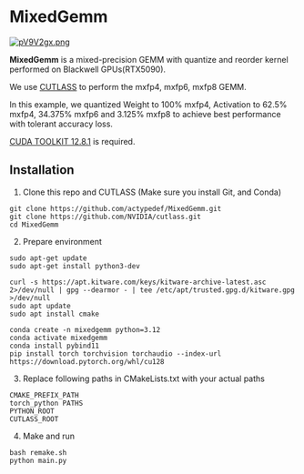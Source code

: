# MixedGemm

[![pV9V2gx.png](https://s21.ax1x.com/2025/05/30/pV9V2gx.png)](https://imgse.com/i/pV9V2gx)

**MixedGemm** is a mixed-precision GEMM with quantize and reorder kernel performed on Blackwell GPUs(RTX5090).

We use [CUTLASS](https://github.com/NVIDIA/cutlass) to perform the mxfp4, mxfp6, mxfp8 GEMM.

In this example, we quantized Weight to 100% mxfp4, Activation to 62.5% mxfp4, 34.375% mxfp6 and 3.125% mxfp8 to achieve best performance with tolerant accuracy loss.

[CUDA TOOLKIT 12.8.1](https://developer.nvidia.com/cuda-12-8-1-download-archive?target_os=Linux&target_arch=x86_64&Distribution=Ubuntu&target_version=22.04&target_type=runfile_local) is required.

## Installation

1. Clone this repo and CUTLASS (Make sure you install Git, and Conda)
```
git clone https://github.com/actypedef/MixedGemm.git
git clone https://github.com/NVIDIA/cutlass.git
cd MixedGemm
```
2. Prepare environment
```
sudo apt-get update
sudo apt-get install python3-dev

curl -s https://apt.kitware.com/keys/kitware-archive-latest.asc 2>/dev/null | gpg --dearmor - | tee /etc/apt/trusted.gpg.d/kitware.gpg >/dev/null
sudo apt update
sudo apt install cmake

conda create -n mixedgemm python=3.12
conda activate mixedgemm
conda install pybind11
pip install torch torchvision torchaudio --index-url https://download.pytorch.org/whl/cu128
```
3. Replace following paths in CMakeLists.txt with your actual paths
```
CMAKE_PREFIX_PATH
torch_python PATHS
PYTHON_ROOT
CUTLASS_ROOT
```
4. Make and run
```
bash remake.sh
python main.py
```
